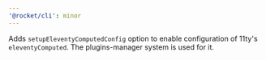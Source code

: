 ```yaml
---
'@rocket/cli': minor
---
```


Adds `setupEleventyComputedConfig` option to enable configuration of 11ty's `eleventyComputed`. The plugins-manager system is used for it.
